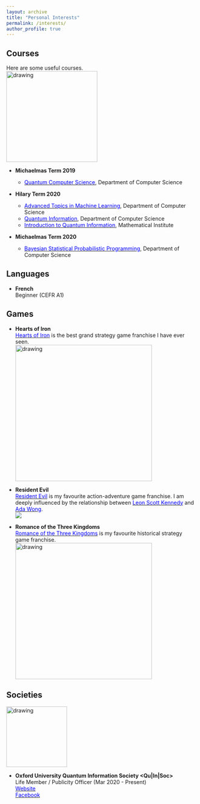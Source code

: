 ```yaml
---
layout: archive
title: "Personal Interests"
permalink: /interests/
author_profile: true
---
```

## Courses  
Here are some useful courses.  
<a><img src="https://eveningdong.github.io/images/oxford.png" alt="drawing" width="240px"/></a>  
* **Michaelmas Term 2019**  
  + [<span style="color:blue">Quantum Computer Science</span>](https://www.cs.ox.ac.uk/teaching/courses/2019-2020/quantum), Department of Computer Science  
  
* **Hilary Term 2020**  
  + [<span style="color:blue">Advanced Topics in Machine Learning</span>](https://www.cs.ox.ac.uk/teaching/courses/2019-2020/advml), Department of Computer Science  
  + [<span style="color:blue">Quantum Information</span>](https://www.cs.ox.ac.uk/teaching/courses/2019-2020/qi), Department of Computer Science  
  + [<span style="color:blue">Introduction to Quantum Information</span>](https://www.arturekert.com/quantum), Mathematical Institute  

* **Michaelmas Term 2020**  
  + [<span style="color:blue">Bayesian Statistical Probabilistic Programming</span>](http://www.cs.ox.ac.uk/teaching/courses/2020-2021/SPP), Department of Computer Science  

## Languages  
* **French**  
  Beginner (CEFR A1)


## Games
* **Hearts of Iron**  
[<span style="color:blue">Hearts of Iron</span>](http://en.wikipedia.org/wiki/Hearts_of_Iron) is the best grand strategy game franchise I have ever seen.  
<a><img src="https://eveningdong.github.io/images/hoi.jpg"  alt="drawing" width="360px"/></a>  

* **Resident Evil**  
[<span style="color:blue">Resident Evil</span>](https://residentevil.fandom.com) is my favourite action-adventure game franchise. I am deeply influenced by the relationship between [<span style="color:blue">Leon Scott Kennedy</span>](https://residentevil.fandom.com/wiki/Leon_Scott_Kennedy) and [<span style="color:blue">Ada Wong</span>](https://residentevil.fandom.com/wiki/Ada_Wong).  
<a><img src="https://eveningdong.github.io/images/re.gif"/></a>  

* **Romance of the Three Kingdoms**  
[<span style="color:blue">Romance of the Three Kingdoms</span>](https://koei.fandom.com/wiki/Romance_of_the_Three_Kingdoms_(series)) is my favourite historical strategy game franchise.  
<a><img src="https://eveningdong.github.io/images/rotk.jpeg" alt="drawing" width="360px"/></a>  


## Societies
<a><img src="https://eveningdong.github.io/images/qis.jpg" alt="drawing" width="160px"/></a>  
* **Oxford University Quantum Information Society <Qu|In|Soc>**  
  Life Member / Publicity Officer (Mar 2020 - Present)  
  [<span style="color:blue">Website</span>](https://quantum-information-society.webnode.co.uk/)  
  [<span style="color:blue">Facebook</span>](https://www.facebook.com/quantuminfosoc/)
